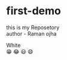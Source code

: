 # first-demo
this is my Reposetory
<br>
author - Raman ojha
<!DOCTYPE html>
<html lang="en">
<head>
    <meta charset="UTF-8">
    <meta name="viewport" content="width=device-width, initial-scale=1.0">
<!--     <script src="index.js"></script> -->
</head>
<body>
    <div>
        White
        <br>
        &#128513  &#128514 &#128515 &#128516 
        </div>
    <!-- <h1>&#128513</h1>
    <h1>&#128514</h1>
    <h1>&#128515</h1>
    <h1>&#128516</h1>
    <h1>&#128517</h1>
    <h1>&#128518</h1>
    <h1>&#128519</h1>
    <h1>&#128520</h1>
    <h1>&#128521</h1>
    <h1>&#128522</h1>
    <h1>&#128523</h1>
    <h1>&#128524</h1>
    <h1>&#128525</h1>
    <h1>&#128526</h1> -->
</body>
</html>
